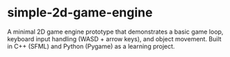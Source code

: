 # simple-2d-game-engine
A minimal 2D game engine prototype that demonstrates a basic game loop, keyboard input handling (WASD + arrow keys), and object movement. Built in C++ (SFML) and Python (Pygame) as a learning project.
